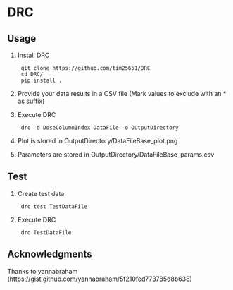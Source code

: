 # DRC
## Usage
1. Install DRC

        git clone https://github.com/tim25651/DRC
        cd DRC/
        pip install .


1. Provide your data results in a CSV file (Mark values to exclude with an * as suffix)

2. Execute DRC

        drc -d DoseColumnIndex DataFile -o OutputDirectory

3. Plot is stored in OutputDirectory/DataFileBase_plot.png
4. Parameters are stored in OutputDirectory/DataFileBase_params.csv

## Test
1. Create test data

        drc-test TestDataFile

2. Execute DRC

        drc TestDataFile

## Acknowledgments
Thanks to yannabraham (https://gist.github.com/yannabraham/5f210fed773785d8b638)